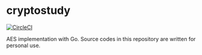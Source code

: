 # cryptostudy

[![CircleCI](https://circleci.com/gh/mas9612/cryptostudy.svg?style=svg)](https://circleci.com/gh/mas9612/cryptostudy)

AES implementation with Go.
Source codes in this repository are written for personal use.

